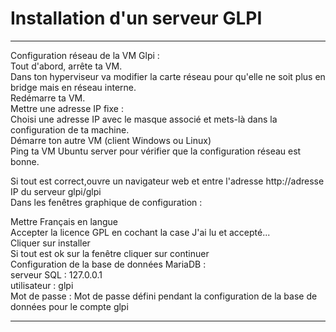 # Installation d'un serveur GLPI

________

Configuration réseau de la VM Glpi :   
Tout d'abord, arrête ta VM.   
Dans ton hyperviseur va modifier la carte réseau pour qu'elle ne soit plus en bridge mais en réseau interne.   
Redémarre ta VM.  
Mettre une adresse IP fixe :  
Choisi une adresse IP avec le masque associé et mets-là dans la configuration de ta machine.  
Démarre ton autre VM (client Windows ou Linux)  
Ping ta VM Ubuntu server pour vérifier que la configuration réseau est bonne.  

Si tout est correct,ouvre un navigateur web et entre l'adresse http://adresse IP du serveur glpi/glpi  
Dans les fenêtres graphique de configuration :  

Mettre Français en langue  
Accepter la licence GPL en cochant la case J'ai lu et accepté...  
Cliquer sur installer  
Si tout est ok sur la fenêtre cliquer sur continuer  
Configuration de la base de données MariaDB :  
serveur SQL : 127.0.0.1  
utilisateur : glpi  
Mot de passe : Mot de passe défini pendant la configuration de la base de données pour le compte glpi  

______

